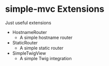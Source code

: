 # simple-mvc Extensions

Just useful extensions

 * HostnameRouter
   * A simple hostname router
 * StaticRouter
   * A simple static router
 * SimpleTwigView
   * A simple Twig integration


